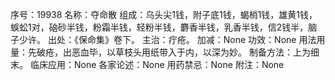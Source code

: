序号：19938
名称：夺命散
组成：乌头尖1钱，附子底1钱，蝎梢1钱，雄黄1钱，蜈蚣1对，硇砂半钱，粉霜半钱，轻粉半钱，麝香半钱，乳香半钱，信2钱半，脑子少许。
出处：《保命集》卷下。
主治：疔疮。
加减：None
功效：None
用法用量：先破疮，出恶血毕，以草枝头用纸带入于内，以深为妙。
制备方法：上为细末。
临床应用：None
各家论述：None
用药禁忌：None
附注：None
